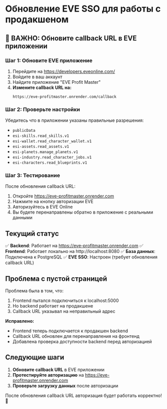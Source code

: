 # Обновление EVE SSO для работы с продакшеном

## 🚨 ВАЖНО: Обновите callback URL в EVE приложении

### Шаг 1: Обновите EVE приложение

1. Перейдите на https://developers.eveonline.com/
2. Войдите в ваш аккаунт
3. Найдите приложение "EVE Profit Master"
4. **Измените callback URL на:**
   ```
   https://eve-profitmaster.onrender.com/callback
   ```

### Шаг 2: Проверьте настройки

Убедитесь что в приложении указаны правильные разрешения:

- `publicData`
- `esi-skills.read_skills.v1`
- `esi-wallet.read_character_wallet.v1`
- `esi-assets.read_assets.v1`
- `esi-planets.manage_planets.v1`
- `esi-industry.read_character_jobs.v1`
- `esi-characters.read_blueprints.v1`

### Шаг 3: Тестирование

После обновления callback URL:

1. Откройте https://eve-profitmaster.onrender.com
2. Нажмите на кнопку авторизации EVE
3. Авторизуйтесь в EVE Online
4. Вы будете перенаправлены обратно в приложение с реальными данными

## Текущий статус

✅ **Backend**: Работает на https://eve-profitmaster.onrender.com
✅ **Frontend**: Работает локально на http://localhost:8080
✅ **База данных**: Подключена к PostgreSQL
✅ **EVE SSO**: Настроен (требует обновления callback URL)

## Проблема с пустой страницей

Проблема была в том, что:

1. Frontend пытался подключиться к localhost:5000
2. Но backend работает на продакшене
3. Callback URL указывал на неправильный адрес

**Исправлено:**

- Frontend теперь подключается к продакшен backend
- Callback URL обновлен для перенаправления на фронтенд
- Добавлена проверка доступности backend перед авторизацией

## Следующие шаги

1. **Обновите callback URL** в EVE приложении
2. **Протестируйте авторизацию** на https://eve-profitmaster.onrender.com
3. **Проверьте загрузку данных** после авторизации

После обновления callback URL авторизация будет работать корректно! 🚀
